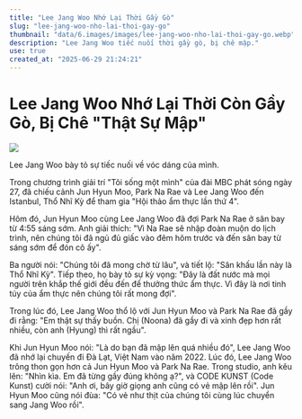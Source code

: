```yaml
---
title: "Lee Jang Woo Nhớ Lại Thời Gầy Gò"
slug: "lee-jang-woo-nho-lai-thoi-gay-go"
thumbnail: "data/6.images/images/lee-jang-woo-nho-lai-thoi-gay-go.webp"
description: "Lee Jang Woo tiếc nuối thời gầy gò, bị chê mập."
use: true
created_at: "2025-06-29 21:24:21"
---
```


# Lee Jang Woo Nhớ Lại Thời Còn Gầy Gò, Bị Chê "Thật Sự Mập"

![](/images/20250628-00000112-kstylens-000-2-view.webp)

Lee Jang Woo bày tỏ sự tiếc nuối về vóc dáng của mình.

Trong chương trình giải trí "Tôi sống một mình" của đài MBC phát sóng ngày 27, đã chiếu cảnh Jun Hyun Moo, Park Na Rae và Lee Jang Woo đến Istanbul, Thổ Nhĩ Kỳ để tham gia "Hội thảo ẩm thực lần thứ 4".

Hôm đó, Jun Hyun Moo cùng Lee Jang Woo đã đợi Park Na Rae ở sân bay từ 4:55 sáng sớm. Anh giải thích: "Vì Na Rae sẽ nhập đoàn muộn do lịch trình, nên chúng tôi đã ngủ đủ giấc vào đêm hôm trước và đến sân bay từ sáng sớm để đón cô ấy".

Ba người nói: "Chúng tôi đã mong chờ từ lâu", và tiết lộ: "Sân khấu lần này là Thổ Nhĩ Kỳ". Tiếp theo, họ bày tỏ sự kỳ vọng: "Đây là đất nước mà mọi người trên khắp thế giới đều đến để thưởng thức ẩm thực. Vì đây là nơi tinh túy của ẩm thực nên chúng tôi rất mong đợi".

Trong lúc đó, Lee Jang Woo thổ lộ với Jun Hyun Moo và Park Na Rae đã gầy đi rằng: "Em thật sự thấy buồn. Chị (Noona) đã gầy đi và xinh đẹp hơn rất nhiều, còn anh (Hyung) thì rất ngầu".

Khi Jun Hyun Moo nói: "Là do bạn đã mập lên quá nhiều đó", Lee Jang Woo đã nhớ lại chuyến đi Đà Lạt, Việt Nam vào năm 2022. Lúc đó, Lee Jang Woo trông thon gọn hơn cả Jun Hyun Moo và Park Na Rae. Trong studio, anh kêu lên: "Nhìn kìa. Em đã từng gầy đúng không ạ?", và CODE KUNST (Code Kunst) cười nói: "Anh ơi, bây giờ giọng anh cũng có vẻ mập lên rồi". Jun Hyun Moo cũng nói đùa: "Có vẻ như thịt của chúng tôi cùng lúc chuyển sang Jang Woo rồi".
